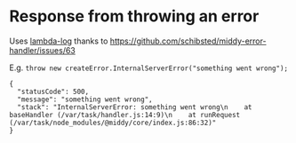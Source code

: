 # Response from throwing an error

Uses [lambda-log](https://lambdalog.dev/) thanks to https://github.com/schibsted/middy-error-handler/issues/63

E.g. `throw new createError.InternalServerError("something went wrong");`

    {
      "statusCode": 500,
      "message": "something went wrong",
      "stack": "InternalServerError: something went wrong\n    at baseHandler (/var/task/handler.js:14:9)\n    at runRequest (/var/task/node_modules/@middy/core/index.js:86:32)"
    }
